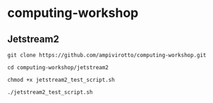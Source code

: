 # computing-workshop

## Jetstream2
`git clone https://github.com/ampivirotto/computing-workshop.git`

`cd computing-workshop/jetstream2`

`chmod +x jetstream2_test_script.sh`

`./jetstream2_test_script.sh`



